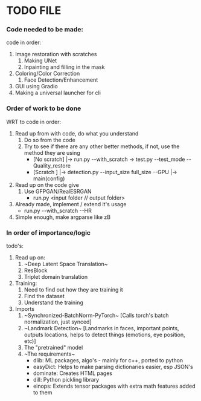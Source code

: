 # TODO FILE

</hr>

### Code needed to be made:

code in order:

1. Image restoration with scratches
   1. Making UNet
   2. Inpainting and filling in the mask
2. Coloring/Color Correction
   1. Face Detection/Enhancement
3. GUI using Gradio
4. Making a universal launcher for cli

</hr>

### Order of work to be done

WRT to code in order:

1. Read up from with code, do what you understand
   1. Do so from the code
   2. Try to see if there are any other better methods, if not, use the method they are using
      - [No scratch] |-> run.py --with_scratch -> test.py --test_mode --Quality_restore
      - [Scratch ] |-> detection.py --input_size full_size --GPU |-> main(config)
2. Read up on the code give
   1. Use GFPGAN/RealESRGAN
      - run.py <input folder // output folder>
3. Already made, implement / extend it's usage
   - run.py --with_scratch --HR
4. Simple enough, make argparse like zB

</hr>

### In order of importance/logic

todo's:

1. Read up on:
   1. ~Deep Latent Space Translation~
   2. ResBlock
   3. Triplet domain translation
2. Training:
   1. Need to find out how they are training it
   2. Find the dataset
   3. Understand the training
3. Imports
   1. ~Synchronized-BatchNorm-PyTorch~ [Calls torch's batch normalization, just synced]
   2. ~Landmark Detection~ [Landmarks in faces, important points, outputs locations, helps to detect things (emotions, eye position, etc)]
   3. The "pretrained" model
   4. ~The requirements~
      - dlib: ML packages, algo's - mainly for c++, ported to python
      - easyDict: Helps to make parsing dictionaries easier, esp JSON's
      - dominate: Creates HTML pages
      - dill: Python pickling library
      - einops: Extends tensor packages with extra math features added to them
